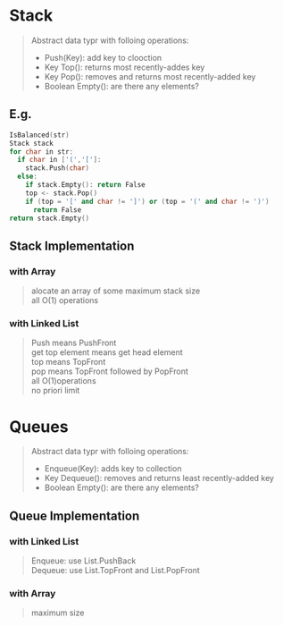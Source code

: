 # Stack
> Abstract data typr with folloing operations:
> * Push(Key): add key to clooction
> * Key Top(): returns most recently-addes key
> * Key Pop(): removes and returns most recently-added key
> * Boolean Empty(): are there any elements?

## E.g. 
```C++
IsBalanced(str)
Stack stack
for char in str:
  if char in ['(','[']:
    stack.Push(char)
  else:
    if stack.Empty(): return False
    top <- stack.Pop()
    if (top = '[' and char != ']') or (top = '(' and char != ')')
      return False
return stack.Empty()
```

## Stack Implementation
### with Array
 > alocate an array of some maximum stack size</br>
 > all O(1) operations
 
### with Linked List
 > Push means PushFront</br>
 > get top element means get head element</br>
 > top means TopFront</br>
 > pop means TopFront followed by PopFront</br>
 > all O(1)operations</br>
 > no priori limit
 
# Queues
> Abstract data typr with folloing operations: 
> * Enqueue(Key): adds key to collection
> * Key Dequeue(): removes and returns least recently-added key
> * Boolean Empty(): are there any elements?
 
## Queue Implementation
### with Linked List
 > Enqueue: use List.PushBack</br>
 > Dequeue: use List.TopFront and List.PopFront
  
### with Array
 > maximum size
 
